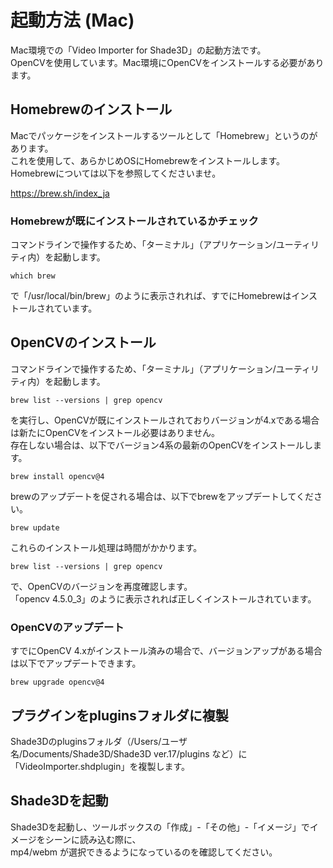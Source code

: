 # 起動方法 (Mac)

Mac環境での「Video Importer for Shade3D」の起動方法です。     
OpenCVを使用しています。Mac環境にOpenCVをインストールする必要があります。    

## Homebrewのインストール

Macでパッケージをインストールするツールとして「Homebrew」というのがあります。    
これを使用して、あらかじめOSにHomebrewをインストールします。    
Homebrewについては以下を参照してくださいませ。    

https://brew.sh/index_ja

### Homebrewが既にインストールされているかチェック

コマンドラインで操作するため、「ターミナル」（アプリケーション/ユーティリティ内）を起動します。     

    which brew

で「/usr/local/bin/brew」のように表示されれば、すでにHomebrewはインストールされています。    

## OpenCVのインストール

コマンドラインで操作するため、「ターミナル」（アプリケーション/ユーティリティ内）を起動します。     

    brew list --versions | grep opencv

を実行し、OpenCVが既にインストールされておりバージョンが4.xである場合は新たにOpenCVをインストール必要はありません。    
存在しない場合は、以下でバージョン4系の最新のOpenCVをインストールします。    

    brew install opencv@4

brewのアップデートを促される場合は、以下でbrewをアップデートしてください。    

    brew update

これらのインストール処理は時間がかかります。     

    brew list --versions | grep opencv

で、OpenCVのバージョンを再度確認します。    
「opencv 4.5.0_3」のように表示されれば正しくインストールされています。    

### OpenCVのアップデート

すでにOpenCV 4.xがインストール済みの場合で、バージョンアップがある場合は以下でアップデートできます。    

    brew upgrade opencv@4

## プラグインをpluginsフォルダに複製

Shade3Dのpluginsフォルダ（/Users/ユーザ名/Documents/Shade3D/Shade3D ver.17/plugins など）に「VideoImporter.shdplugin」を複製します。    

## Shade3Dを起動

Shade3Dを起動し、ツールボックスの「作成」-「その他」-「イメージ」でイメージをシーンに読み込む際に、    
mp4/webm が選択できるようになっているのを確認してください。     


